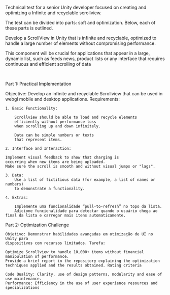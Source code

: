 Technical test for a senior Unity developer 
focused on creating and optimizing a Infinite and recyclable scrollview. 

The test can be divided into parts: soft and optimization. 
Below, each of these parts is outlined.

Develop a ScrollView in Unity that is infinite and recyclable, 
optimized to handle a large number of elements 
without compromising performance. 

This component will be crucial for applications that appear in a large, dynamic list, such as feeds news,
product lists or any interface that requires continuous and efficient scrolling of data

<br>

Part 1: Practical Implementation

Objective: Develop an infinite and recyclable Scrollview that can be used in webgl mobile and desktop applications. Requirements:

    1. Basic Functionality:
    
        Scrollview should be able to load and recycle elements
        efficiently without performance loss 
        when scrolling up and down infinitely.

        Data can be simple numbers or texts 
        that represent items.

    2. Interface and Interaction:
    
    Implement visual feedback to show that charging is
    occurring when new items are being uploaded.
    Make sure the scroll is smooth and without visual jumps or "lags".

    3. Data:
        Use a list of fictitious data (for example, a list of names or numbers)
        to demonstrate a functionality.

    4. Extras:
        
        Implemente uma funcionalidade “pull-to-refresh” no topo da lista.
        Adicione funcionalidade para detectar quando o usuário chega ao final da lista e carregar mais itens automaticamente.

Part 2: Optimization Challenge

    Objetivo: Demonstrar habilidades avançadas em otimização de UI no Unity para
    dispositivos com recursos limitados. Tarefa:

    Optimize Scrollview to handle 10,000+ items without financial manipulation of performance. 
    Provide a brief report in the repository explaining the optimization techniques applied and the results obtained. Rating criteria

    Code Quality: Clarity, use of design patterns, modularity and ease of use maintenance.
    Performance: Efficiency in the use of user experience resources and specializations
